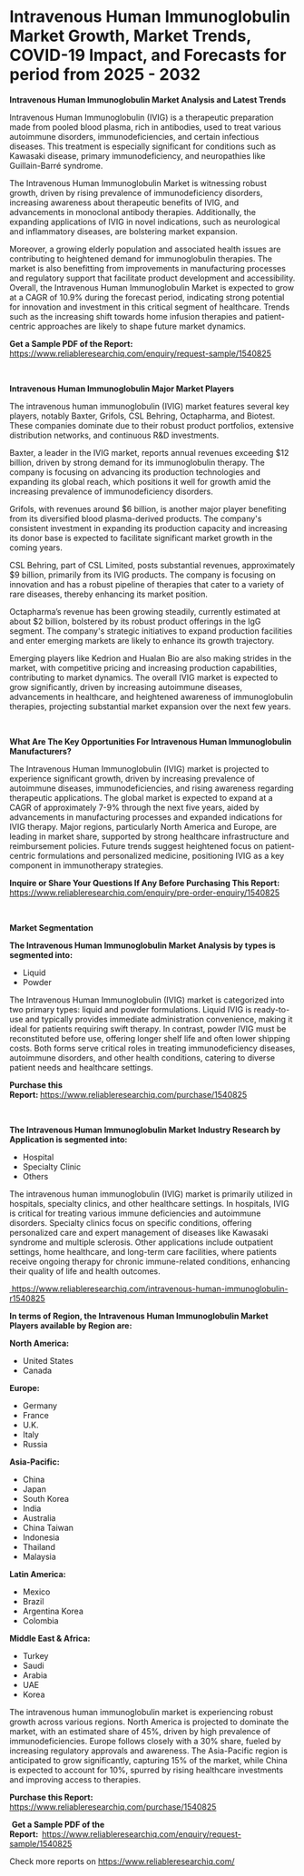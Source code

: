 <p><h1>Intravenous Human Immunoglobulin Market Growth, Market Trends, COVID-19 Impact, and Forecasts for period from 2025 - 2032</h1></p><p><strong>Intravenous Human Immunoglobulin Market Analysis and Latest Trends</strong></p>
<p><p>Intravenous Human Immunoglobulin (IVIG) is a therapeutic preparation made from pooled blood plasma, rich in antibodies, used to treat various autoimmune disorders, immunodeficiencies, and certain infectious diseases. This treatment is especially significant for conditions such as Kawasaki disease, primary immunodeficiency, and neuropathies like Guillain-Barré syndrome. </p><p>The Intravenous Human Immunoglobulin Market is witnessing robust growth, driven by rising prevalence of immunodeficiency disorders, increasing awareness about therapeutic benefits of IVIG, and advancements in monoclonal antibody therapies. Additionally, the expanding applications of IVIG in novel indications, such as neurological and inflammatory diseases, are bolstering market expansion. </p><p>Moreover, a growing elderly population and associated health issues are contributing to heightened demand for immunoglobulin therapies. The market is also benefitting from improvements in manufacturing processes and regulatory support that facilitate product development and accessibility. Overall, the Intravenous Human Immunoglobulin Market is expected to grow at a CAGR of 10.9% during the forecast period, indicating strong potential for innovation and investment in this critical segment of healthcare. Trends such as the increasing shift towards home infusion therapies and patient-centric approaches are likely to shape future market dynamics.</p></p>
<p><strong>Get a Sample PDF of the Report:&nbsp;</strong> <a href="https://www.reliableresearchiq.com/enquiry/request-sample/1540825?utm_campaign=3171&utm_medium=2&utm_source=Github&utm_content=ia&utm_term=08032025&utm_id=intravenous-human-immunoglobulin">https://www.reliableresearchiq.com/enquiry/request-sample/1540825</a></p>
<p>&nbsp;</p>
<p><strong>Intravenous Human Immunoglobulin Major Market Players</strong></p>
<p><p>The intravenous human immunoglobulin (IVIG) market features several key players, notably Baxter, Grifols, CSL Behring, Octapharma, and Biotest. These companies dominate due to their robust product portfolios, extensive distribution networks, and continuous R&D investments.</p><p>Baxter, a leader in the IVIG market, reports annual revenues exceeding $12 billion, driven by strong demand for its immunoglobulin therapy. The company is focusing on advancing its production technologies and expanding its global reach, which positions it well for growth amid the increasing prevalence of immunodeficiency disorders.</p><p>Grifols, with revenues around $6 billion, is another major player benefiting from its diversified blood plasma-derived products. The company's consistent investment in expanding its production capacity and increasing its donor base is expected to facilitate significant market growth in the coming years.</p><p>CSL Behring, part of CSL Limited, posts substantial revenues, approximately $9 billion, primarily from its IVIG products. The company is focusing on innovation and has a robust pipeline of therapies that cater to a variety of rare diseases, thereby enhancing its market position.</p><p>Octapharma’s revenue has been growing steadily, currently estimated at about $2 billion, bolstered by its robust product offerings in the IgG segment. The company's strategic initiatives to expand production facilities and enter emerging markets are likely to enhance its growth trajectory.</p><p>Emerging players like Kedrion and Hualan Bio are also making strides in the market, with competitive pricing and increasing production capabilities, contributing to market dynamics. The overall IVIG market is expected to grow significantly, driven by increasing autoimmune diseases, advancements in healthcare, and heightened awareness of immunoglobulin therapies, projecting substantial market expansion over the next few years.</p></p>
<p>&nbsp;</p>
<p><strong>What Are The Key Opportunities For Intravenous Human Immunoglobulin Manufacturers?</strong></p>
<p><p>The Intravenous Human Immunoglobulin (IVIG) market is projected to experience significant growth, driven by increasing prevalence of autoimmune diseases, immunodeficiencies, and rising awareness regarding therapeutic applications. The global market is expected to expand at a CAGR of approximately 7-9% through the next five years, aided by advancements in manufacturing processes and expanded indications for IVIG therapy. Major regions, particularly North America and Europe, are leading in market share, supported by strong healthcare infrastructure and reimbursement policies. Future trends suggest heightened focus on patient-centric formulations and personalized medicine, positioning IVIG as a key component in immunotherapy strategies.</p></p>
<p><strong>Inquire or Share Your Questions If Any Before Purchasing This Report:</strong> <a href="https://www.reliableresearchiq.com/enquiry/pre-order-enquiry/1540825?utm_campaign=3171&utm_medium=2&utm_source=Github&utm_content=ia&utm_term=08032025&utm_id=intravenous-human-immunoglobulin">https://www.reliableresearchiq.com/enquiry/pre-order-enquiry/1540825</a></p>
<p>&nbsp;</p>
<p><strong>Market Segmentation</strong></p>
<p><strong>The Intravenous Human Immunoglobulin Market Analysis by types is segmented into:</strong></p>
<p><ul><li>Liquid</li><li>Powder</li></ul></p>
<p><p>The Intravenous Human Immunoglobulin (IVIG) market is categorized into two primary types: liquid and powder formulations. Liquid IVIG is ready-to-use and typically provides immediate administration convenience, making it ideal for patients requiring swift therapy. In contrast, powder IVIG must be reconstituted before use, offering longer shelf life and often lower shipping costs. Both forms serve critical roles in treating immunodeficiency diseases, autoimmune disorders, and other health conditions, catering to diverse patient needs and healthcare settings.</p></p>
<p><strong>Purchase this Report:&nbsp;</strong><a href="https://www.reliableresearchiq.com/purchase/1540825?utm_campaign=3171&utm_medium=2&utm_source=Github&utm_content=ia&utm_term=08032025&utm_id=intravenous-human-immunoglobulin">https://www.reliableresearchiq.com/purchase/1540825</a></p>
<p>&nbsp;</p>
<p><strong>The Intravenous Human Immunoglobulin Market Industry Research by Application is segmented into:</strong></p>
<p><ul><li>Hospital</li><li>Specialty Clinic</li><li>Others</li></ul></p>
<p><p>The intravenous human immunoglobulin (IVIG) market is primarily utilized in hospitals, specialty clinics, and other healthcare settings. In hospitals, IVIG is critical for treating various immune deficiencies and autoimmune disorders. Specialty clinics focus on specific conditions, offering personalized care and expert management of diseases like Kawasaki syndrome and multiple sclerosis. Other applications include outpatient settings, home healthcare, and long-term care facilities, where patients receive ongoing therapy for chronic immune-related conditions, enhancing their quality of life and health outcomes.</p></p>
<p><a href="https://www.reliableresearchiq.com/intravenous-human-immunoglobulin-r1540825?utm_campaign=3171&utm_medium=2&utm_source=Github&utm_content=ia&utm_term=08032025&utm_id=intravenous-human-immunoglobulin">&nbsp;https://www.reliableresearchiq.com/intravenous-human-immunoglobulin-r1540825</a></p>
<p><strong>In terms of Region, the Intravenous Human Immunoglobulin Market Players available by Region are:</strong></p>
<p>
    <p> <strong> North America: </strong>
        <ul>
            <li>United States</li>
            <li>Canada</li>
        </ul>
        </p> 
    <p> <strong> Europe: </strong>
        <ul>
            <li>Germany</li>
            <li>France</li>
            <li>U.K.</li>
            <li>Italy</li>
            <li>Russia</li>
        </ul>
        </p> 
    <p> <strong> Asia-Pacific: </strong>
        <ul>
            <li>China</li>
            <li>Japan</li>
            <li>South Korea</li>
            <li>India</li>
            <li>Australia</li>
            <li>China Taiwan</li>
            <li>Indonesia</li>
            <li>Thailand</li>
            <li>Malaysia</li>
        </ul>
        </p> 
    <p> <strong> Latin America: </strong>
        <ul>
            <li>Mexico</li>
            <li>Brazil</li>
            <li>Argentina Korea</li>
            <li>Colombia</li>
        </ul>
        </p> 
    <p> <strong> Middle East & Africa: </strong>
        <ul>
            <li>Turkey</li>
            <li>Saudi</li>
            <li>Arabia</li>
            <li>UAE</li>
            <li>Korea</li>
        </ul>
    </p>
    </p>
<p><p>The intravenous human immunoglobulin market is experiencing robust growth across various regions. North America is projected to dominate the market, with an estimated share of 45%, driven by high prevalence of immunodeficiencies. Europe follows closely with a 30% share, fueled by increasing regulatory approvals and awareness. The Asia-Pacific region is anticipated to grow significantly, capturing 15% of the market, while China is expected to account for 10%, spurred by rising healthcare investments and improving access to therapies.</p></p>
<p><strong>Purchase this Report: </strong><a href="https://www.reliableresearchiq.com/purchase/1540825?utm_campaign=3171&utm_medium=2&utm_source=Github&utm_content=ia&utm_term=08032025&utm_id=intravenous-human-immunoglobulin">https://www.reliableresearchiq.com/purchase/1540825</a></p>
<p>&nbsp;<strong>Get a Sample PDF of the Report:&nbsp;&nbsp;</strong><a href="https://www.reliableresearchiq.com/enquiry/request-sample/1540825?utm_campaign=3171&utm_medium=2&utm_source=Github&utm_content=ia&utm_term=08032025&utm_id=intravenous-human-immunoglobulin">https://www.reliableresearchiq.com/enquiry/request-sample/1540825</a></p>
<p><strong></strong></p>
<p>Check more reports on <a href="https://www.reliableresearchiq.com/?utm_campaign=3171&utm_medium=2&utm_source=Github&utm_content=ia&utm_term=08032025&utm_id=intravenous-human-immunoglobulin">https://www.reliableresearchiq.com/</a></p>